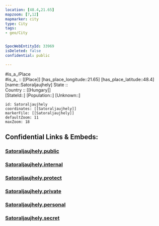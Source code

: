 ```yaml
---
location: [48.4,21.65] 
mapzoom: [7,12] 
mapmarker: city 
type: City
tags:
- geo/City


SpocWebEntityId: 33969
isDeleted: false
confidential: public

---
```

#is_a_/Place  
#is_a_ :: [[Place]] 
[has_place_longitude::21.65] 
[has_place_latitude::48.4] 
[name::Satoraljaujhely] 
State ::  
Country :: [[Hungary]]  
[StateId::] 
[Population::] 
[Unknown::] 


```leaflet
id: Satoraljaujhely
coordinates: [[Satoraljaujhely]] 
markerFile: [[Satoraljaujhely]] 
defaultZoom: 11 
maxZoom: 18
```


## Confidential Links & Embeds: 

### [Satoraljaujhely.public](/_public/\Earth\Continent\Europe\Europe~East\Hungary\Counties~Hungary\Borsod-Abaúj-Zemplén\CitySatoraljaujhely.public.md) 

### [Satoraljaujhely.internal](/_internal/\Earth\Continent\Europe\Europe~East\Hungary\Counties~Hungary\Borsod-Abaúj-Zemplén\CitySatoraljaujhely.internal.md) 

### [Satoraljaujhely.protect](/_protect/\Earth\Continent\Europe\Europe~East\Hungary\Counties~Hungary\Borsod-Abaúj-Zemplén\CitySatoraljaujhely.protect.md) 

### [Satoraljaujhely.private](/_private/\Earth\Continent\Europe\Europe~East\Hungary\Counties~Hungary\Borsod-Abaúj-Zemplén\CitySatoraljaujhely.private.md) 

### [Satoraljaujhely.personal](/_personal/\Earth\Continent\Europe\Europe~East\Hungary\Counties~Hungary\Borsod-Abaúj-Zemplén\CitySatoraljaujhely.personal.md) 

### [Satoraljaujhely.secret](/_secret/\Earth\Continent\Europe\Europe~East\Hungary\Counties~Hungary\Borsod-Abaúj-Zemplén\CitySatoraljaujhely.secret.md)


